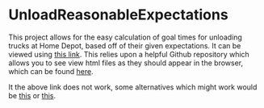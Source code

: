 # UnloadReasonableExpectations
This project allows for the easy calculation of goal times for unloading trucks at Home Depot, based off of their given expectations. It can be viewed using [this link](https://htmlpreview.github.io/?https://github.com/TomJensWilliams/UnloadReasonableExpectations/blob/main/index.html). This relies upon a helpful Github repository which allows you to see view html files as they should appear in the browser, which can be found [here](https://github.com/htmlpreview/htmlpreview.github.com).

It the above link does not work, some alternatives which might work would be [this](https://html-preview.github.io/?url=https://github.com/TomJensWilliams/UnloadReasonableExpectations/blob/main/index.html) or [this](https://tomjenswilliams.github.io/UnloadReasonableExpectations/).
